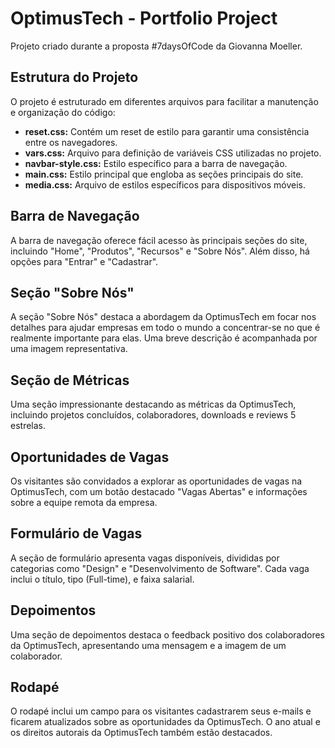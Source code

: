 # OptimusTech - Portfolio Project

Projeto criado durante a proposta #7daysOfCode da Giovanna Moeller.

## Estrutura do Projeto

O projeto é estruturado em diferentes arquivos para facilitar a manutenção e organização do código:

- **reset.css:** Contém um reset de estilo para garantir uma consistência entre os navegadores.
- **vars.css:** Arquivo para definição de variáveis CSS utilizadas no projeto.
- **navbar-style.css:** Estilo específico para a barra de navegação.
- **main.css:** Estilo principal que engloba as seções principais do site.
- **media.css:** Arquivo de estilos específicos para dispositivos móveis.

## Barra de Navegação

A barra de navegação oferece fácil acesso às principais seções do site, incluindo "Home", "Produtos", "Recursos" e "Sobre Nós". Além disso, há opções para "Entrar" e "Cadastrar".

## Seção "Sobre Nós"

A seção "Sobre Nós" destaca a abordagem da OptimusTech em focar nos detalhes para ajudar empresas em todo o mundo a concentrar-se no que é realmente importante para elas. Uma breve descrição é acompanhada por uma imagem representativa.

## Seção de Métricas

Uma seção impressionante destacando as métricas da OptimusTech, incluindo projetos concluídos, colaboradores, downloads e reviews 5 estrelas.

## Oportunidades de Vagas

Os visitantes são convidados a explorar as oportunidades de vagas na OptimusTech, com um botão destacado "Vagas Abertas" e informações sobre a equipe remota da empresa.

## Formulário de Vagas

A seção de formulário apresenta vagas disponíveis, divididas por categorias como "Design" e "Desenvolvimento de Software". Cada vaga inclui o título, tipo (Full-time), e faixa salarial.

## Depoimentos

Uma seção de depoimentos destaca o feedback positivo dos colaboradores da OptimusTech, apresentando uma mensagem e a imagem de um colaborador.

## Rodapé

O rodapé inclui um campo para os visitantes cadastrarem seus e-mails e ficarem atualizados sobre as oportunidades da OptimusTech. O ano atual e os direitos autorais da OptimusTech também estão destacados.

